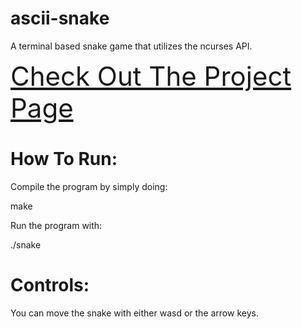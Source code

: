 # ascii-snake

A terminal based snake game that utilizes the ncurses API.

<a href="https://5mithub.com/projects/ascii_snake" style="font-size: 42px;">Check Out The Project Page</a>

# How To Run:

Compile the program by simply doing:
  
  make

Run the program with:

  ./snake

# Controls:

You can move the snake with either wasd or the arrow keys.
